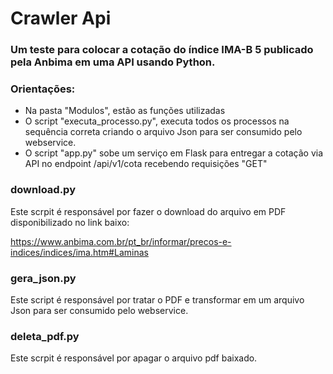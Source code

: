 # Crawler Api

### Um teste para colocar a cotação do índice IMA-B 5 publicado pela Anbima em uma API usando Python.

### Orientações:

- Na pasta "Modulos", estão as funções utilizadas
- O script "executa_processo.py", executa todos os processos na sequência correta criando o arquivo Json para ser consumido pelo webservice.
- O script "app.py" sobe um serviço em Flask para entregar a cotação via API no endpoint /api/v1/cota recebendo requisições "GET"

### download.py

Este scrpit é responsável por fazer o download do arquivo em PDF disponibilizado no link baixo:

 https://www.anbima.com.br/pt_br/informar/precos-e-indices/indices/ima.htm#Laminas

### gera_json.py

Este script é responsável por tratar o PDF e transformar em um arquivo Json para ser consumido pelo webservice.

### deleta_pdf.py

Este scrpit é responsável por apagar o arquivo pdf baixado.
